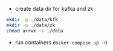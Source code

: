 - create data dir for kafka and zk
```bash
mkdir -p ./data/kfk
mkdir -p ./data/zk
chmod a+rwx -r ./data
```

- run containers
`docker-compose up -d`